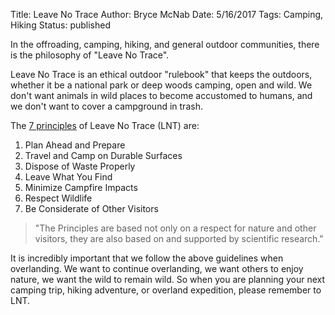 Title: Leave No Trace
Author: Bryce McNab
Date: 5/16/2017
Tags: Camping, Hiking
Status: published

In the offroading, camping, hiking, and general outdoor communities, there is the philosophy of "Leave No Trace". 

Leave No Trace is an ethical outdoor "rulebook" that keeps the outdoors, whether it be a national park or deep woods camping, open and wild. We don't want animals in wild places to become accustomed to humans, and we don't want to cover a campground in trash.

The [7 principles](https://lnt.org/learn/seven-principles-overview) of Leave No Trace (LNT) are:

1. Plan Ahead and Prepare
2. Travel and Camp on Durable Surfaces
3. Dispose of Waste Properly
4. Leave What You Find
5. Minimize Campfire Impacts 
6. Respect Wildlife
7. Be Considerate of Other Visitors

> "The Principles are based not only on a respect for nature and other visitors, they are also based on and supported by scientific research." 

It is incredibly important that we follow the above guidelines when overlanding. We want to continue overlanding, we want others to enjoy nature, we want the wild to remain wild. So when you are planning your next camping trip, hiking adventure, or overland expedition, please remember to LNT.

